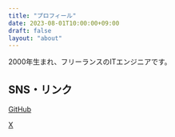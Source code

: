 ```yaml
---
title: "プロフィール"
date: 2023-08-01T10:00:00+09:00
draft: false
layout: "about"
---
```


2000年生まれ、フリーランスのITエンジニアです。

## SNS・リンク

<a href="https://github.com/kamikigit" target="_blank" rel="noopener noreferrer"><i class="fab fa-github"></i> GitHub</a> 

<a href="https://x.com/kam_twi" target="_blank" rel="noopener noreferrer"><i class="fab fa-github"></i> X</a> 
